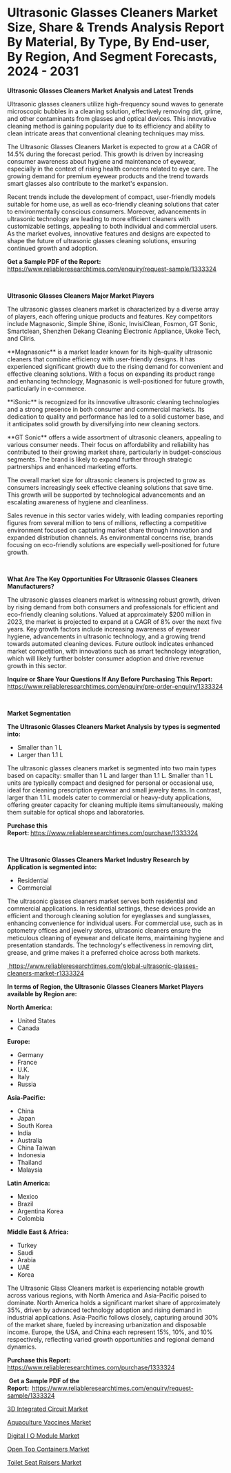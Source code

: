 <p><h1>Ultrasonic Glasses Cleaners Market Size, Share & Trends Analysis Report By Material, By Type, By End-user, By Region, And Segment Forecasts, 2024 - 2031</h1></p><p><strong>Ultrasonic Glasses Cleaners Market Analysis and Latest Trends</strong></p>
<p><p>Ultrasonic glasses cleaners utilize high-frequency sound waves to generate microscopic bubbles in a cleaning solution, effectively removing dirt, grime, and other contaminants from glasses and optical devices. This innovative cleaning method is gaining popularity due to its efficiency and ability to clean intricate areas that conventional cleaning techniques may miss.</p><p>The Ultrasonic Glasses Cleaners Market is expected to grow at a CAGR of 14.5% during the forecast period. This growth is driven by increasing consumer awareness about hygiene and maintenance of eyewear, especially in the context of rising health concerns related to eye care. The growing demand for premium eyewear products and the trend towards smart glasses also contribute to the market's expansion.</p><p>Recent trends include the development of compact, user-friendly models suitable for home use, as well as eco-friendly cleaning solutions that cater to environmentally conscious consumers. Moreover, advancements in ultrasonic technology are leading to more efficient cleaners with customizable settings, appealing to both individual and commercial users. As the market evolves, innovative features and designs are expected to shape the future of ultrasonic glasses cleaning solutions, ensuring continued growth and adoption.</p></p>
<p><strong>Get a Sample PDF of the Report:&nbsp;</strong> <a href="https://www.reliableresearchtimes.com/enquiry/request-sample/1333324?utm_campaign=1347&utm_medium=2&utm_source=Github&utm_content=ia&utm_term=01102024&utm_id=ultrasonic-glasses-cleaners">https://www.reliableresearchtimes.com/enquiry/request-sample/1333324</a></p>
<p>&nbsp;</p>
<p><strong>Ultrasonic Glasses Cleaners Major Market Players</strong></p>
<p><p>The ultrasonic glasses cleaners market is characterized by a diverse array of players, each offering unique products and features. Key competitors include Magnasonic, Simple Shine, iSonic, InvisiClean, Fosmon, GT Sonic, Smartclean, Shenzhen Dekang Cleaning Electronic Appliance, Ukoke Tech, and Cliris.</p><p>**Magnasonic** is a market leader known for its high-quality ultrasonic cleaners that combine efficiency with user-friendly designs. It has experienced significant growth due to the rising demand for convenient and effective cleaning solutions. With a focus on expanding its product range and enhancing technology, Magnasonic is well-positioned for future growth, particularly in e-commerce.</p><p>**iSonic** is recognized for its innovative ultrasonic cleaning technologies and a strong presence in both consumer and commercial markets. Its dedication to quality and performance has led to a solid customer base, and it anticipates solid growth by diversifying into new cleaning sectors.</p><p>**GT Sonic** offers a wide assortment of ultrasonic cleaners, appealing to various consumer needs. Their focus on affordability and reliability has contributed to their growing market share, particularly in budget-conscious segments. The brand is likely to expand further through strategic partnerships and enhanced marketing efforts.</p><p>The overall market size for ultrasonic cleaners is projected to grow as consumers increasingly seek effective cleaning solutions that save time. This growth will be supported by technological advancements and an escalating awareness of hygiene and cleanliness. </p><p>Sales revenue in this sector varies widely, with leading companies reporting figures from several million to tens of millions, reflecting a competitive environment focused on capturing market share through innovation and expanded distribution channels. As environmental concerns rise, brands focusing on eco-friendly solutions are especially well-positioned for future growth.</p></p>
<p>&nbsp;</p>
<p><strong>What Are The Key Opportunities For Ultrasonic Glasses Cleaners Manufacturers?</strong></p>
<p><p>The ultrasonic glasses cleaners market is witnessing robust growth, driven by rising demand from both consumers and professionals for efficient and eco-friendly cleaning solutions. Valued at approximately $200 million in 2023, the market is projected to expand at a CAGR of 8% over the next five years. Key growth factors include increasing awareness of eyewear hygiene, advancements in ultrasonic technology, and a growing trend towards automated cleaning devices. Future outlook indicates enhanced market competition, with innovations such as smart technology integration, which will likely further bolster consumer adoption and drive revenue growth in this sector.</p></p>
<p><strong>Inquire or Share Your Questions If Any Before Purchasing This Report:</strong> <a href="https://www.reliableresearchtimes.com/enquiry/pre-order-enquiry/1333324?utm_campaign=1347&utm_medium=2&utm_source=Github&utm_content=ia&utm_term=01102024&utm_id=ultrasonic-glasses-cleaners">https://www.reliableresearchtimes.com/enquiry/pre-order-enquiry/1333324</a></p>
<p>&nbsp;</p>
<p><strong>Market Segmentation</strong></p>
<p><strong>The Ultrasonic Glasses Cleaners Market Analysis by types is segmented into:</strong></p>
<p><ul><li>Smaller than 1 L</li><li>Larger than 1.1 L</li></ul></p>
<p><p>The ultrasonic glasses cleaners market is segmented into two main types based on capacity: smaller than 1 L and larger than 1.1 L. Smaller than 1 L units are typically compact and designed for personal or occasional use, ideal for cleaning prescription eyewear and small jewelry items. In contrast, larger than 1.1 L models cater to commercial or heavy-duty applications, offering greater capacity for cleaning multiple items simultaneously, making them suitable for optical shops and laboratories.</p></p>
<p><strong>Purchase this Report:&nbsp;</strong><a href="https://www.reliableresearchtimes.com/purchase/1333324?utm_campaign=1347&utm_medium=2&utm_source=Github&utm_content=ia&utm_term=01102024&utm_id=ultrasonic-glasses-cleaners">https://www.reliableresearchtimes.com/purchase/1333324</a></p>
<p>&nbsp;</p>
<p><strong>The Ultrasonic Glasses Cleaners Market Industry Research by Application is segmented into:</strong></p>
<p><ul><li>Residential</li><li>Commercial</li></ul></p>
<p><p>The ultrasonic glasses cleaners market serves both residential and commercial applications. In residential settings, these devices provide an efficient and thorough cleaning solution for eyeglasses and sunglasses, enhancing convenience for individual users. For commercial use, such as in optometry offices and jewelry stores, ultrasonic cleaners ensure the meticulous cleaning of eyewear and delicate items, maintaining hygiene and presentation standards. The technology's effectiveness in removing dirt, grease, and grime makes it a preferred choice across both markets.</p></p>
<p><a href="https://www.reliableresearchtimes.com/global-ultrasonic-glasses-cleaners-market-r1333324?utm_campaign=1347&utm_medium=2&utm_source=Github&utm_content=ia&utm_term=01102024&utm_id=ultrasonic-glasses-cleaners">&nbsp;https://www.reliableresearchtimes.com/global-ultrasonic-glasses-cleaners-market-r1333324</a></p>
<p><strong>In terms of Region, the Ultrasonic Glasses Cleaners Market Players available by Region are:</strong></p>
<p>
    <p> <strong> North America: </strong>
        <ul>
            <li>United States</li>
            <li>Canada</li>
        </ul>
        </p> 
    <p> <strong> Europe: </strong>
        <ul>
            <li>Germany</li>
            <li>France</li>
            <li>U.K.</li>
            <li>Italy</li>
            <li>Russia</li>
        </ul>
        </p> 
    <p> <strong> Asia-Pacific: </strong>
        <ul>
            <li>China</li>
            <li>Japan</li>
            <li>South Korea</li>
            <li>India</li>
            <li>Australia</li>
            <li>China Taiwan</li>
            <li>Indonesia</li>
            <li>Thailand</li>
            <li>Malaysia</li>
        </ul>
        </p> 
    <p> <strong> Latin America: </strong>
        <ul>
            <li>Mexico</li>
            <li>Brazil</li>
            <li>Argentina Korea</li>
            <li>Colombia</li>
        </ul>
        </p> 
    <p> <strong> Middle East & Africa: </strong>
        <ul>
            <li>Turkey</li>
            <li>Saudi</li>
            <li>Arabia</li>
            <li>UAE</li>
            <li>Korea</li>
        </ul>
    </p>
    </p>
<p><p>The Ultrasonic Glass Cleaners market is experiencing notable growth across various regions, with North America and Asia-Pacific poised to dominate. North America holds a significant market share of approximately 35%, driven by advanced technology adoption and rising demand in industrial applications. Asia-Pacific follows closely, capturing around 30% of the market share, fueled by increasing urbanization and disposable income. Europe, the USA, and China each represent 15%, 10%, and 10% respectively, reflecting varied growth opportunities and regional demand dynamics.</p></p>
<p><strong>Purchase this Report: </strong><a href="https://www.reliableresearchtimes.com/purchase/1333324?utm_campaign=1347&utm_medium=2&utm_source=Github&utm_content=ia&utm_term=01102024&utm_id=ultrasonic-glasses-cleaners">https://www.reliableresearchtimes.com/purchase/1333324</a></p>
<p>&nbsp;<strong>Get a Sample PDF of the Report:&nbsp;&nbsp;</strong><a href="https://www.reliableresearchtimes.com/enquiry/request-sample/1333324?utm_campaign=1347&utm_medium=2&utm_source=Github&utm_content=ia&utm_term=01102024&utm_id=ultrasonic-glasses-cleaners">https://www.reliableresearchtimes.com/enquiry/request-sample/1333324</a></p>
<p><strong></strong></p>
<p><p><a href="https://issuu.com/reportprime-2/docs/3d-integrated-circuit-market-size-2_565c12b281c954?utm_campaign=1347&utm_medium=2&utm_source=Github&utm_content=ia&utm_term=01102024&utm_id=ultrasonic-glasses-cleaners">3D Integrated Circuit Market</a></p><p><a href="https://www.linkedin.com/pulse/aquaculture-vaccines-market-size-share-trends-analysis-report-vbtsf?utm_campaign=1347&utm_medium=2&utm_source=Github&utm_content=ia&utm_term=01102024&utm_id=ultrasonic-glasses-cleaners">Aquaculture Vaccines Market</a></p><p><a href="https://issuu.com/reportprime-2/docs/digital-i-o-module-market-size-2030_ae78eab90de749?utm_campaign=1347&utm_medium=2&utm_source=Github&utm_content=ia&utm_term=01102024&utm_id=ultrasonic-glasses-cleaners">Digital I O Module Market</a></p><p><a href="https://www.linkedin.com/pulse/shaping-forces-open-top-containers-market-applications-types-trends-rto4c?utm_campaign=1347&utm_medium=2&utm_source=Github&utm_content=ia&utm_term=01102024&utm_id=ultrasonic-glasses-cleaners">Open Top Containers Market</a></p><p><a href="https://www.linkedin.com/pulse/analyzing-toilet-seat-raisers-market-dynamics-growth-drivers-forecasted-bxcoc?utm_campaign=1347&utm_medium=2&utm_source=Github&utm_content=ia&utm_term=01102024&utm_id=ultrasonic-glasses-cleaners">Toilet Seat Raisers Market</a></p></p>